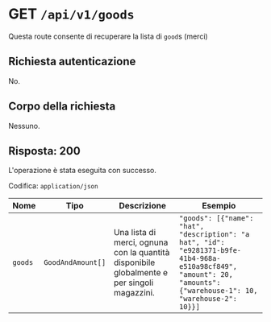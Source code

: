 # GET `/api/v1/goods`

Questa route consente di recuperare la lista di `good`s (merci)

## Richiesta autenticazione

No.

## Corpo della richiesta

Nessuno.

## Risposta: 200

L'operazione è stata eseguita con successo.

Codifica: `application/json`
<!--typst-begin-exclude-->
| Nome | Tipo | Descrizione | Esempio |
| ------- | ----------------- | ------------------------------------------------------------------------------------------- | ------------------------------------------------------------------------------------------------------------------------------------------------------------------- |
| `goods` | `GoodAndAmount[]` | Una lista di merci, ognuna con la quantità disponibile globalmente e per singoli magazzini. | `"goods": [{"name": "hat", "description": "a hat", "id": "e9281371-b9fe-41b4-968a-e510a98cf849", "amount": 20, "amounts": {"warehouse-1": 10, "warehouse-2": 10}}]` |
<!--typst-end-exclude-->